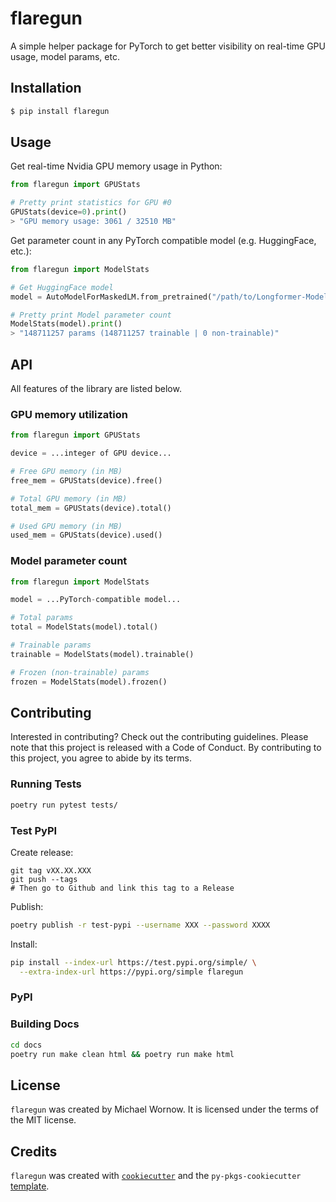 # flaregun

A simple helper package for PyTorch to get better visibility on real-time GPU usage, model params, etc.

## Installation

```bash
$ pip install flaregun
```

## Usage

Get real-time Nvidia GPU memory usage in Python:

```python
from flaregun import GPUStats

# Pretty print statistics for GPU #0
GPUStats(device=0).print()
> "GPU memory usage: 3061 / 32510 MB"
```

Get parameter count in any PyTorch compatible model (e.g. HuggingFace, etc.):

```python
from flaregun import ModelStats

# Get HuggingFace model
model = AutoModelForMaskedLM.from_pretrained("/path/to/Longformer-Model")

# Pretty print Model parameter count
ModelStats(model).print()
> "148711257 params (148711257 trainable | 0 non-trainable)"
```

## API

All features of the library are listed below.

### GPU memory utilization

```python
from flaregun import GPUStats

device = ...integer of GPU device...

# Free GPU memory (in MB)
free_mem = GPUStats(device).free()

# Total GPU memory (in MB)
total_mem = GPUStats(device).total()

# Used GPU memory (in MB)
used_mem = GPUStats(device).used()
```

### Model parameter count

```python
from flaregun import ModelStats

model = ...PyTorch-compatible model...

# Total params
total = ModelStats(model).total()

# Trainable params
trainable = ModelStats(model).trainable()

# Frozen (non-trainable) params
frozen = ModelStats(model).frozen()
```
## Contributing

Interested in contributing? Check out the contributing guidelines. Please note that this project is released with a Code of Conduct. By contributing to this project, you agree to abide by its terms.

### Running Tests

```bash
poetry run pytest tests/
```

### Test PyPI

Create release:
```
git tag vXX.XX.XXX
git push --tags
# Then go to Github and link this tag to a Release
```

Publish:

```bash
poetry publish -r test-pypi --username XXX --password XXXX
```

Install:
```bash
pip install --index-url https://test.pypi.org/simple/ \
  --extra-index-url https://pypi.org/simple flaregun
```

### PyPI

### Building Docs

```bash
cd docs
poetry run make clean html && poetry run make html
```
## License

`flaregun` was created by Michael Wornow. It is licensed under the terms of the MIT license.

## Credits

`flaregun` was created with [`cookiecutter`](https://cookiecutter.readthedocs.io/en/latest/) and the `py-pkgs-cookiecutter` [template](https://github.com/py-pkgs/py-pkgs-cookiecutter).
